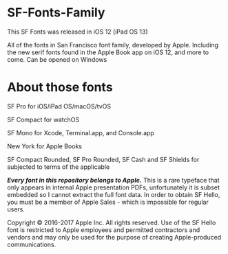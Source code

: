 # SF-Fonts-Family
This SF Fonts was released in iOS 12 (iPad OS 13)

All of the fonts in San Francisco font family, developed by Apple. Including the new serif fonts found in the Apple Book app on iOS 12, and more to come.
Can be opened on Windows


# About those fonts

SF Pro for iOS/iPad OS/macOS/tvOS

SF Compact for watchOS

SF Mono for Xcode, Terminal.app, and Console.app

New York for Apple Books

SF Compact Rounded, SF Pro Rounded, SF Cash and SF Shields  for subjected to terms of the applicable

_**Every font in this repository belongs to Apple.**_
This is a rare typeface that only appears in internal Apple presentation PDFs, unfortunately it is subset embedded so I cannot extract the full font data. In order to obtain SF Hello, you must be a member of Apple Sales - which is impossible for regular users.

Copyright © 2016-2017 Apple Inc. All rights reserved. Use of the SF Hello font is restricted to Apple employees and permitted contractors and vendors and may only be used for the purpose of creating Apple-produced communications.
